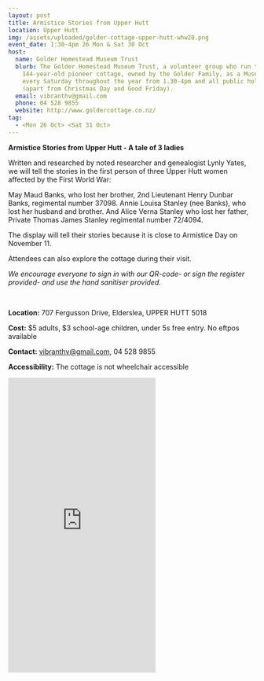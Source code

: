 ```yaml
---
layout: post
title: Armistice Stories from Upper Hutt
location: Upper Hutt
img: /assets/uploaded/golder-cottage-upper-hutt-whw20.png
event_date: 1:30-4pm 26 Mon & Sat 30 Oct
host:
  name: Golder Homestead Museum Trust
  blurb: The Golder Homestead Museum Trust, a volunteer group who run the
    144-year-old pioneer cottage, owned by the Golder Family, as a Museum, open
    every Saturday throughout the year from 1.30-4pm and all public holidays
    (apart from Christmas Day and Good Friday).
  email: vibranthv@gmail.com
  phone: 04 528 9855
  website: http://www.goldercottage.co.nz/
tag:
  - <Mon 26 Oct> <Sat 31 Oct>
---
```

**Armistice Stories from Upper Hutt - A tale of 3 ladies**

Written and researched by noted researcher and genealogist Lynly Yates, we will tell the stories in the first person of three Upper Hutt women affected by the First World War: 

May Maud Banks, who lost her brother, 2nd Lieutenant Henry Dunbar Banks, regimental number 37098. Annie Louisa Stanley (nee Banks), who lost her husband and brother. And Alice Verna Stanley who lost her father, Private Thomas James Stanley regimental number 72/4094. 

The display will tell their stories because it is close to Armistice Day on November 11.

Attendees can also explore the cottage during their visit. 

*We encourage everyone to sign in with our QR-code- or sign the register provided- and use the hand sanitiser provided.*

<br>

**Location:** 707 Fergusson Drive, Elderslea, UPPER HUTT 5018

**Cost:** $5 adults, $3 school-age children, under 5s free entry. No eftpos available 

**Contact:** vibranthv@gmail.com, 04 528 9855

**Accessibility:** The cottage is not wheelchair accessible 

<iframe src="https://www.facebook.com/plugins/page.php?href=https%3A%2F%2Fwww.facebook.com%2Fgolderscottage&tabs=timeline&width=290&height=300&small_header=false&adapt_container_width=true&hide_cover=false&show_facepile=true&appId" width="300" height="600" style="border:none;overflow:hidden" scrolling="no" frameborder="0" allowTransparency="true" allow="encrypted-media"></iframe>